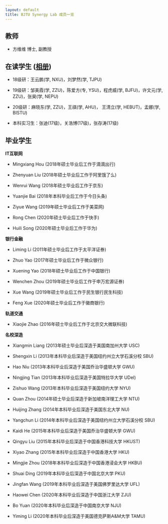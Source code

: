 ```yaml
---
layout: default
title: BJTU Synergy Lab 成员一览
---
```


## 教师

- 方维维 博士, 副教授


## 在读学生 ([相册](https://fangvv.gitee.io/homepage/activities))

- 18级研：王云鹏(学, NXU)，刘梦然(学, TJPU)

- 19级研：邹美霞(学, ZZU)，陈爱方(专, YSU)，程虎威(学, BJFU)，许文元(学, ZZU)，张昊(学, NEPU)

- 20级研：麻晓东(学, ZZU)，王祺(学, AHU)， 王清立(学, HEBUT)，孟娜(学, BISTU)

- 本科实习生：张迪(17级)，关浩博(17级)，张存涛(17级)

## 毕业学生

**IT互联网**

- Mingxiang Hou (2018年硕士毕业后工作于滴滴出行)

- Zhenyuan Liu (2018年硕士毕业后工作于阿里饿了么)

- Wenrui Wang (2018年硕士毕业后工作于京东)

- Yuanjie Bai (2018年本科毕业后工作于今日头条)

- Ziyue Wang (2019年硕士毕业后工作于美菜网)

- Rong Chen (2020年硕士毕业后工作于快手)

- Huili Song (2020年硕士毕业后工作于华为)

**银行金融**

- Liming Li (2011年硕士毕业后工作于太平洋证券)

- Zhuo Yao (2017年硕士毕业后工作于微众银行)

- Xuening Yao (2018年硕士毕业后工作于中国银行)

- Wenchen Zhou (2019年硕士毕业后工作于申万宏源证券)

- Xue Wang (2019年硕士毕业后工作于民生银行民生科技)

- Feng Xue (2020年硕士毕业后工作于徽商银行)

**轨道交通**

- Xiaojie Zhao (2016年硕士毕业后工作于北京交大微联科技)

**名校深造**

- Xiangmin Liang (2013年硕士毕业后深造于美国南加州大学 USC)

- Shengxin Li (2013年本科毕业后深造于美国纽约州立大学石溪分校 SBU)

- Hao Niu (2013年本科毕业后深造于美国乔治华盛顿大学 GWU)

- Ningjing Tian (2013年本科毕业后深造于美国特拉华大学 UDel)

- Zishuo Wang (2013年本科毕业后深造于美国纽约大学 NYU)

- Quan Zhou (2014年硕士毕业后深造于新加坡南洋理工大学 NTU)

- Huijing Zhang (2014年本科毕业后深造于美国东北大学 NU)

- Yangchun Li (2014年本科毕业后深造于美国纽约州立大学石溪分校 SBU)

- Kaidi He (2015年本科毕业后深造于美国乔治华盛顿大学 GWU)

- Qingyu Liu (2015年本科毕业后深造于中国香港科技大学 HKUST)

- Xiyao Zhang (2015年本科毕业后深造于中国香港大学 HKU)

- Mingjie Zhou (2018年本科毕业后深造于中国香港浸会大学 HKBU)

- Shuai Ding (2019年本科毕业后深造于中国北京大学 PKU)

- Jingfan Wang (2019年本科毕业后深造于美国佛罗里达大学 UFL)

- Haowei Chen (2020年本科毕业后深造于中国浙江大学 ZJU)

- Bo Yuan (2020年本科毕业后深造于中国南京大学 NJU)

- Yiming Li (2020年本科毕业后深造于美国德克萨斯A&M大学 TAMU)
